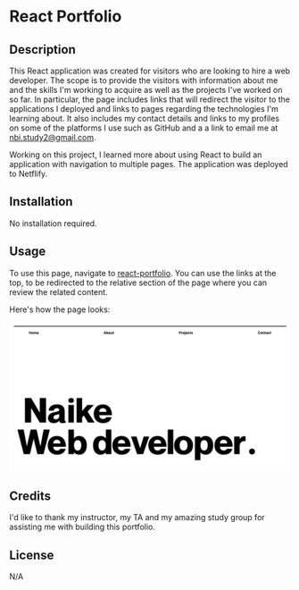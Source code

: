 # React Portfolio

## Description

This React application was created for visitors who are looking to hire a web developer. The scope is to provide the visitors with information about me and the skills I'm working to acquire as well as the projects I've worked on so far. In particular, the page includes links that will redirect the visitor to the applications I deployed and links to pages regarding the technologies I'm learning about. It also includes my contact details and links to my profiles on some of the platforms I use such as GitHub and a a link to email me at nbi.study2@gmail.com.

Working on this project, I learned more about using React to build an application with navigation to multiple pages. The application was deployed to Netflify.

## Installation

No installation required.

## Usage

To use this page, navigate to [react-portfolio](). You can use the links at the top, to be redirected to the relative section of the page where you can review the related content.

Here's how the page looks:

![alt Portfolio page](src/public/images/react-portfolio-home.png)

## Credits

I'd like to thank my instructor, my TA and my amazing study group for assisting me with building this portfolio.

## License

N/A
